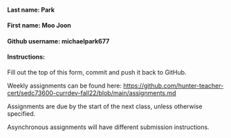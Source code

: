 #### Last name: Park
#### First name: Moo Joon
#### Github username: michaelpark677

#### Instructions:
Fill out the top of this form, commit and push it back to GitHub.

Weekly assignments can be found here: https://github.com/hunter-teacher-cert/sedc73600-currdev-fall22/blob/main/assignments.md

Assignments are due by the start of the next class, unless otherwise specified. 

Asynchronous assignments will have different submission instructions.
